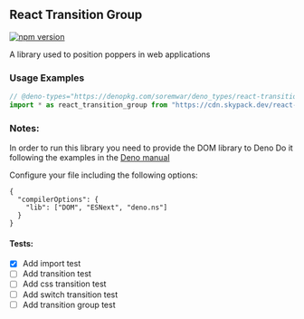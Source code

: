 ## React Transition Group
[![npm version](https://img.shields.io/npm/v/react-transition-group?style=flat)](https://www.npmjs.com/package/react-transition-group)

A library used to position poppers in web applications

### Usage Examples

```typescript
// @deno-types="https://denopkg.com/soremwar/deno_types/react-transition-group/v4.4.1/react-transition-group.d.ts"
import * as react_transition_group from "https://cdn.skypack.dev/react-transition-group@v4.4.1";
```

### Notes:

In order to run this library you need to provide the DOM library to Deno
Do it following the examples in the [Deno manual](https://deno.land/manual/getting_started/typescript#custom-typescript-compiler-options)

Configure your file including the following options:
```
{
  "compilerOptions": {
    "lib": ["DOM", "ESNext", "deno.ns"]
  }
}
```

#### Tests:

- [x] Add import test
- [ ] Add transition test
- [ ] Add css transition test
- [ ] Add switch transition test
- [ ] Add transition group test
